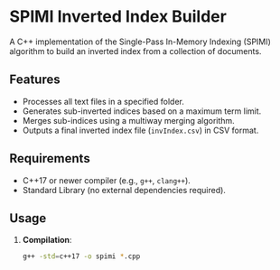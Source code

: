 # SPIMI Inverted Index Builder

A C++ implementation of the Single-Pass In-Memory Indexing (SPIMI) algorithm to build an inverted index from a collection of documents.

## Features

- Processes all text files in a specified folder.
- Generates sub-inverted indices based on a maximum term limit.
- Merges sub-indices using a multiway merging algorithm.
- Outputs a final inverted index file (`invIndex.csv`) in CSV format.

## Requirements

- C++17 or newer compiler (e.g., `g++`, `clang++`).
- Standard Library (no external dependencies required).

## Usage

1. **Compilation**:
   ```bash
   g++ -std=c++17 -o spimi *.cpp
